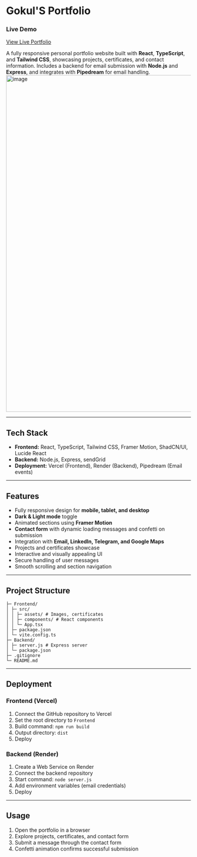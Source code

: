 # Gokul'S Portfolio
### Live Demo
[View Live Portfolio](https://gokulportfolio-ten.vercel.app/)


A fully responsive personal portfolio website built with **React**, **TypeScript**, and **Tailwind CSS**, showcasing projects, certificates, and contact information. Includes a backend for email submission with **Node.js** and **Express**, and integrates with **Pipedream** for email handling.
<img width="1907" height="916" alt="image" src="https://github.com/user-attachments/assets/ff011f7e-f4c0-4196-ac09-40f62c340f1c" />

---

## Tech Stack

- **Frontend:** React, TypeScript, Tailwind CSS, Framer Motion, ShadCN/UI, Lucide React
- **Backend:** Node.js, Express, sendGrid
- **Deployment:** Vercel (Frontend), Render (Backend), Pipedream (Email events)

---

## Features

- Fully responsive design for **mobile, tablet, and desktop**
- **Dark & Light mode** toggle
- Animated sections using **Framer Motion**
- **Contact form** with dynamic loading messages and confetti on submission
- Integration with **Email, LinkedIn, Telegram, and Google Maps**
- Projects and certificates showcase
- Interactive and visually appealing UI
- Secure handling of user messages
- Smooth scrolling and section navigation
---

## Project Structure
```
├─ Frontend/
│ ├─ src/
│ │ ├─ assets/ # Images, certificates
│ │ ├─ components/ # React components
│ │ └─ App.tsx
│ ├─ package.json
│ └─ vite.config.ts
├─ Backend/
│ ├─ server.js # Express server
│ └─ package.json
├─ .gitignore
└─ README.md
```

---

## Deployment

### Frontend (Vercel)

1. Connect the GitHub repository to Vercel
2. Set the root directory to `Frontend`
3. Build command: `npm run build`
4. Output directory: `dist`
5. Deploy

### Backend (Render)

1. Create a Web Service on Render
2. Connect the backend repository
3. Start command: `node server.js`
4. Add environment variables (email credentials)
5. Deploy

---

## Usage

1. Open the portfolio in a browser
2. Explore projects, certificates, and contact form
3. Submit a message through the contact form
4. Confetti animation confirms successful submission
